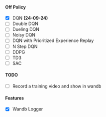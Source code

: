 #### Off Policy
- [x] DQN **(24-09-24)**
- [ ] Double DQN
- [ ] Dueling DQN
- [ ] Noisy DQN
- [ ] DQN with Prioritized Experience Replay
- [ ] N Step DQN
- [ ] DDPG
- [ ] TD3
- [ ] SAC

#### TODO
- [ ] Record a training video and show in wandb


#### Features
- [x] Wandb Logger
